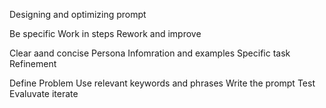 Designing and optimizing prompt

Be specific
Work in steps
Rework and improve


Clear aand concise
Persona
Infomration and  examples
Specific task
Refinement




Define Problem
Use relevant keywords and phrases
Write the prompt
Test Evaluvate iterate

